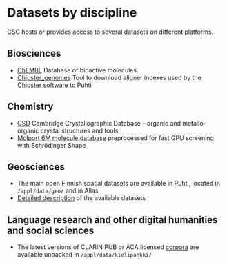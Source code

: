 # Datasets by discipline

CSC hosts or provides access to several datasets on different platforms.

## Biosciences
* [ChEMBL](../apps/chembl.md) Database of bioactive molecules.
* [Chipster_genomes](../apps/chipster_genomes.md) Tool to download aligner indexes used by the [Chipster software](https://chipster.csc.fi/index.shtml) to Puhti
 
## Chemistry
* [CSD](../apps/csd.md) Cambridge Crystallographic Database – organic and metallo-organic crystal structures and tools
* [Molport 6M molecule database](../support/tutorials/gpu-shape.md) preprocessed for fast GPU screening with Schrödinger Shape

## Geosciences
* The main open Finnish spatial datasets are available in Puhti, located in `/appl/data/geo/` and in Allas.
* [Detailed description](datasets/spatial-data-in-csc-computing-env.md) of the available datasets

## Language research and other digital humanities and social sciences
* The latest versions of CLARIN PUB or ACA licensed [corpora](https://www.kielipankki.fi/corpora/) are available unpacked in `/appl/data/kielipankki/`
